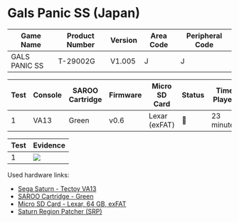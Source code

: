 # Gals Panic SS (Japan)

| Game Name     | Product Number | Version | Area Code | Peripheral Code |
| ------------- | -------------- | ------- | --------- | --------------- |
| GALS PANIC SS | T-29002G       | V1.005  | J         | J               |

| Test | Console | SAROO Cartridge | Firmware | Micro SD Card | Status | Time Played |
| ---- | ------- | --------------- | -------- | ------------- | ------ | ----------- |
| 1    | VA13    | Green           | v0.6     | Lexar (exFAT) | :100:  | 23 minutes  |

| Test | Evidence                                                                                         |
| ---- | ------------------------------------------------------------------------------------------------ |
| 1    | [![](https://img.youtube.com/vi/pqiU4sMbLlU/0.jpg)](https://www.youtube.com/watch?v=pqiU4sMbLlU) |

Used hardware links:

- [Sega Saturn - Tectoy VA13](../../../../Info/Consoles/VA13/README.md)
- [SAROO Cartridge - Green](../../../../Info/Cartridges/RetroGameParadiseStore/1.32F/README.md)
- [Micro SD Card - Lexar, 64 GB, exFAT](../../../../Info/SdCards/Lexar/64GB/exfat/README.md)
- [Saturn Region Patcher (SRP)](https://segaxtreme.net/resources/saturn-region-patcher.81/download)
